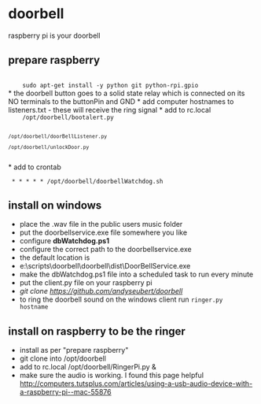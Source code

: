 doorbell
========

raspberry pi is your doorbell

prepare raspberry
----
<code>
    sudo apt-get install -y python git python-rpi.gpio
</code>    
* the doorbell button goes to a solid state relay which is connected on its NO terminals to the buttonPin and GND
* add computer hostnames to listeners.txt - these will receive the ring signal
* add to rc.local 
<code>
    /opt/doorbell/bootalert.py

    /opt/doorbell/doorBellListener.py
    
    /opt/doorbell/unlockDoor.py
    
</code>
* add to crontab

     * * * * * /opt/doorbell/doorbellWatchdog.sh

install on windows
----
* place the .wav file in the public users music folder
* put the doorbellservice.exe file somewhere you like
* configure **dbWatchdog.ps1**
 * configure the correct path to the doorbellservice.exe
 * the default location is
  * e:\scripts\doorbell\doorbell\dist\DoorBellService.exe
* make the dbWatchdog.ps1 file into a scheduled task to run every minute 
* put the client.py file on your raspberry pi
 * _git clone https://github.com/andyseubert/doorbell_
* to ring the doorbell sound on the windows client run
<code>ringer.py hostname</code>


install on raspberry to be the ringer
----
 * install as per "prepare raspberry" 
 * git clone into /opt/doorbell
 * add to rc.local /opt/doorbell/RingerPi.py &
 * make sure the audio is working. I found this page helpful http://computers.tutsplus.com/articles/using-a-usb-audio-device-with-a-raspberry-pi--mac-55876
